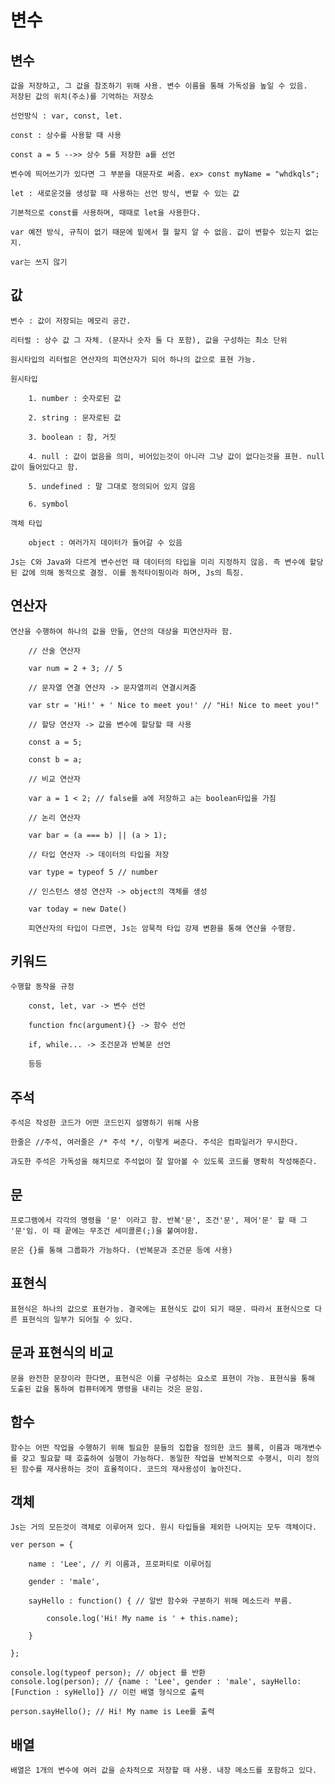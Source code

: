 변수
========
## 변수

	값을 저장하고, 그 값을 참조하기 위해 사용. 변수 이름을 통해 가독성을 높일 수 있음.
	저장된 값의 위치(주소)를 기억하는 저장소

	선언방식 : var, const, let.

	const : 상수를 사용할 때 사용

	const a = 5 -->> 상수 5를 저장한 a를 선언

	변수에 띄어쓰기가 있다면 그 부분을 대문자로 써줌. ex> const myName = "whdkqls";

	let : 새로운것을 생성할 때 사용하는 선언 방식, 변할 수 있는 값

	기본적으로 const를 사용하며, 때때로 let을 사용한다.

	var 예전 방식, 규칙이 없기 때문에 밑에서 뭘 할지 알 수 없음. 값이 변할수 있는지 없는지.

	var는 쓰지 않기

## 값

	변수 : 값이 저장되는 메모리 공간.

	리터럴 : 상수 값 그 자체. (문자나 숫자 둘 다 포함), 값을 구성하는 최소 단위

	원시타입의 리터럴은 연산자의 피연산자가 되어 하나의 값으로 표현 가능.

	원시타입

		1. number : 숫자로된 값

		2. string : 문자로된 값

		3. boolean : 참, 거짓

		4. null : 값이 없음을 의미, 비어있는것이 아니라 그냥 값이 없다는것을 표현. null값이 들어있다고 함.

		5. undefined : 말 그대로 정의되어 있지 않음

		6. symbol
	
	객체 타입

		object : 여러가지 데이터가 들어갈 수 있음

	Js는 C와 Java와 다르게 변수선언 때 데이터의 타입을 미리 지정하지 않음. 즉 변수에 할당된 값에 의해 동적으로 결정. 이를 동적타이핑이라 하며, Js의 특징.

## 연산자

	연산을 수행하여 하나의 값을 만듦, 연산의 대상을 피연산자라 함.

		// 산술 연산자

		var num = 2 + 3; // 5

		// 문자열 연결 연산자 -> 문자열끼리 연결시켜줌

		var str = 'Hi!' + ' Nice to meet you!' // "Hi! Nice to meet you!"

		// 할당 연산자 -> 값을 변수에 할당할 때 사용

		const a = 5;

		const b = a;

		// 비교 연산자

		var a = 1 < 2; // false를 a에 저장하고 a는 boolean타입을 가짐

		// 논리 연산자

		var bar = (a === b) || (a > 1);

		// 타입 연산자 -> 데이터의 타입을 저장

		var type = typeof 5 // number

		// 인스턴스 생성 연산자 -> object의 객체를 생성

		var today = new Date()

	 	피연산자의 타입이 다르면, Js는 암묵적 타입 강제 변환을 통해 연산을 수행함. 

## 키워드

	수행할 동작을 규정

		const, let, var -> 변수 선언

		function fnc(argument){} -> 함수 선언

		if, while... -> 조건문과 반복문 선언

		등등

## 주석

	주석은 작성한 코드가 어떤 코드인지 설명하기 위해 사용

	한줄은 //주석, 여러줄은 /* 주석 */, 이렇게 써준다. 주석은 컴파일러가 무시한다.

	과도한 주석은 가독성을 해치므로 주석없이 잘 알아볼 수 있도록 코드를 명확히 작성해준다.

## 문

	프로그램에서 각각의 명령을 '문' 이라고 함. 반복'문', 조건'문', 제어'문' 할 때 그 '문'임. 이 때 끝에는 무조건 세미콜론(;)을 붙여야함.

	문은 {}를 통해 그룹화가 가능하다. (반복문과 조건문 등에 사용)

## 표현식

	표현식은 하나의 값으로 표현가능. 결국에는 표현식도 값이 되기 때문. 따라서 표현식으로 다른 표현식의 일부가 되어질 수 있다.

## 문과 표현식의 비교

	문을 완전한 문장이라 한다면, 표현식은 이를 구성하는 요소로 표현이 가능. 표현식을 통해 도출된 값을 통하여 컴퓨터에게 명령을 내리는 것은 문임.

## 함수

	함수는 어떤 작업을 수행하기 위해 필요한 문들의 집합을 정의한 코드 블록, 이름과 매개변수를 갖고 필요할 때 호출하여 실행이 가능하다. 동일한 작업을 반복적으로 수행시, 미리 정의된 함수를 재사용하는 것이 효율적이다. 코드의 재사용성이 높아진다.

## 객체

	Js는 거의 모든것이 객체로 이루어져 있다. 원시 타입들을 제외한 나머지는 모두 객체이다. 

	ver person = {

		name : 'Lee', // 키 이름과, 프로퍼티로 이루어짐

		gender : 'male',

		sayHello : function() { // 알반 함수와 구분하기 위해 메소드라 부름.

			console.log('Hi! My name is ' + this.name);

		}

	};

	console.log(typeof person); // object 를 반환
	console.log(person); // {name : 'Lee', gender : 'male', sayHello: [Function : syHello]} // 이런 배열 형식으로 출력

	person.sayHello(); // Hi! My name is Lee를 출력

## 배열

	배열은 1개의 변수에 여러 값을 순차적으로 저장할 때 사용. 내장 메소드를 포함하고 있다.

